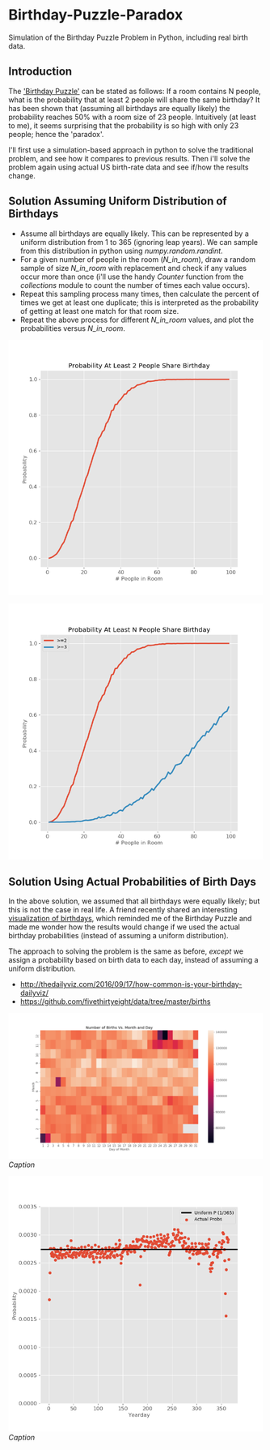 # Birthday-Puzzle-Paradox
Simulation of the Birthday Puzzle Problem in Python, including real birth data.

## Introduction
The ['Birthday Puzzle'](https://en.wikipedia.org/wiki/Birthday_problem) can be stated as follows: If a room contains N people, what is the probability that at least 2 people will share the same birthday? It has been shown that (assuming all birthdays are equally likely) the probability reaches 50% with a room size of 23 people. Intuitively (at least to me), it seems surprising that the probability is so high with only 23 people; hence the 'paradox'. 

I'll first use a simulation-based approach in python to solve the traditional problem, and see how it compares to previous results. Then i'll solve the problem again using actual US birth-rate data and see if/how the results change.


## Solution Assuming Uniform Distribution of Birthdays
- Assume all birthdays are equally likely. This can be represented by a uniform distribution from 1 to 365 (ignoring leap years). We can sample from this distribution in python using *numpy.random.randint*.
- For a given number of people in the room (*N_in_room*), draw a random sample of size *N_in_room* with replacement and check if any values occur more than once (i'll use the handy *Counter* function from the *collections* module to count the number of times each value occurs).
- Repeat this sampling process many times, then calculate the percent of times we get at least one duplicate; this is interpreted as the probability of getting at least one match for that room size.
- Repeat the above process for different *N_in_room* values, and plot the probabilities versus *N_in_room*.


![](images/p_gte2_vs_N_uniform.png)

![](images/p_gte2_gte3_vs_N_uniform.png)


## Solution Using Actual Probabilities of Birth Days

In the above solution, we assumed that all birthdays were equally likely; but this is not the case in real life. A friend recently shared an interesting [visualization of birthdays](http://www.vizwiz.com/2012/05/how-common-is-your-birthday-find-out.html), which reminded me of the Birthday Puzzle and made me wonder how the results would change if we used the actual birthday probabilities (instead of assuming a uniform distribution). 

The approach to solving the problem is the same as before, _except_ we assign a probability based on birth data to each day, instead of assuming a uniform distribution.

- http://thedailyviz.com/2016/09/17/how-common-is-your-birthday-dailyviz/
- https://github.com/fivethirtyeight/data/tree/master/births


![](images/births_heatmap.png)*Caption*

![](images/birth_prob_vs_yday.png)*Caption*